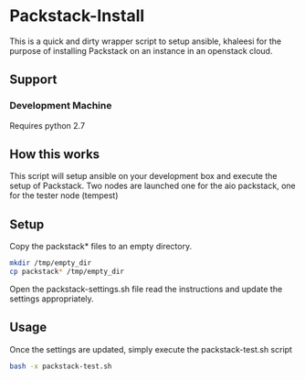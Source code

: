 # Packstack-Install

This is a quick and dirty wrapper script to setup ansible, khaleesi for the
purpose of installing Packstack on an instance in an openstack cloud.

## Support
### Development Machine
Requires python 2.7


## How this works
This script will setup ansible on your development box and execute the setup of
Packstack.  Two nodes are launched one for the aio packstack, one for the tester node (tempest)

## Setup

Copy the packstack*  files to an empty directory.
```sh
mkdir /tmp/empty_dir
cp packstack* /tmp/empty_dir
```

Open the packstack-settings.sh file read the instructions and update the
settings appropriately.


## Usage

Once the settings are updated, simply execute the packstack-test.sh script

```sh
bash -x packstack-test.sh
```


